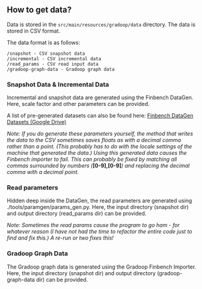 ## How to get data?

Data is stored in the `src/main/resources/gradoop/data` directory. The data is stored in CSV format.

The data format is as follows:

```
/snapshot - CSV snapshot data
/incremental - CSV incremental data
/read_params - CSV read input data
/gradoop-graph-data - Gradoop graph data
```

### Snapshot Data & Incremental Data

Incremental and snapshot data are generated using the Finbench DataGen.
Here, scale factor and other parameters can be provided.

A list of pre-generated datasets can also be found
here: [Finbench DataGen Datasets (Google Drive)](https://drive.google.com/drive/folders/1NIAo4KptskBytbXoOqmF3Sto4hTX3JIH)

_Note: If you do generate these parameters yourself, the method that writes the data to the CSV sometimes saves floats
as with a decimal comma rather than a point. (This probably has to do with the locale settings of the machine that
generated the data.) Using this generated data causes the Finbench importer to fail. This can probably be fixed by
matching all commas surrounded by numbers (___[0-9],[0-9]___) and replacing the decimal comma with a decimal point._

### Read parameters

Hidden deep inside the DataGen, the read parameters are generated using ./tools/paramgen/params_gen.py.
Here, the input directory (snapshot dir) and output directory (read_params dir) can be provided.

_Note: Sometimes the read params cause the program to go ham - for whatever reason (I have not had the time to refactor
the entire code just to find and fix this.) A re-run or two fixes this!_

### Gradoop Graph Data

The Gradoop graph data is generated using the Gradoop Finbench Importer.
Here, the input directory (snapshot dir) and output directory (gradoop-graph-data dir) can be provided.